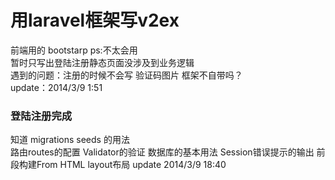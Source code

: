 用laravel框架写v2ex
==========================
前端用的 bootstarp ps:不太会用<br/>
暂时只写出登陆注册静态页面没涉及到业务逻辑 <br/>
遇到的问题：注册的时候不会写 验证码图片 框架不自带吗？ </br>
update：2014/3/9 1:51

### 登陆注册完成
知道 migrations seeds 的用法 <br/>
路由routes的配置 
Validator的验证
数据库的基本用法
Session错误提示的输出
前段构建From HTML
layout布局
update 2014/3/9 18:40
